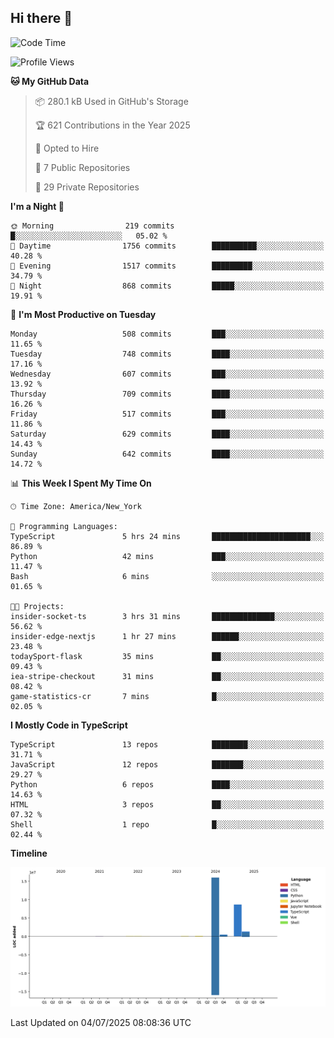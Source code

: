 ## Hi there 👋

<!--START_SECTION:waka-->
![Code Time](http://img.shields.io/badge/Code%20Time-372%20hrs%202%20mins-blue)

![Profile Views](http://img.shields.io/badge/Profile%20Views-0-blue)

**🐱 My GitHub Data** 

> 📦 280.1 kB Used in GitHub's Storage 
 > 
> 🏆 621 Contributions in the Year 2025
 > 
> 💼 Opted to Hire
 > 
> 📜 7 Public Repositories 
 > 
> 🔑 29 Private Repositories 
 > 
**I'm a Night 🦉** 

```text
🌞 Morning                219 commits         █░░░░░░░░░░░░░░░░░░░░░░░░   05.02 % 
🌆 Daytime                1756 commits        ██████████░░░░░░░░░░░░░░░   40.28 % 
🌃 Evening                1517 commits        █████████░░░░░░░░░░░░░░░░   34.79 % 
🌙 Night                  868 commits         █████░░░░░░░░░░░░░░░░░░░░   19.91 % 
```
📅 **I'm Most Productive on Tuesday** 

```text
Monday                   508 commits         ███░░░░░░░░░░░░░░░░░░░░░░   11.65 % 
Tuesday                  748 commits         ████░░░░░░░░░░░░░░░░░░░░░   17.16 % 
Wednesday                607 commits         ███░░░░░░░░░░░░░░░░░░░░░░   13.92 % 
Thursday                 709 commits         ████░░░░░░░░░░░░░░░░░░░░░   16.26 % 
Friday                   517 commits         ███░░░░░░░░░░░░░░░░░░░░░░   11.86 % 
Saturday                 629 commits         ████░░░░░░░░░░░░░░░░░░░░░   14.43 % 
Sunday                   642 commits         ████░░░░░░░░░░░░░░░░░░░░░   14.72 % 
```


📊 **This Week I Spent My Time On** 

```text
🕑︎ Time Zone: America/New_York

💬 Programming Languages: 
TypeScript               5 hrs 24 mins       ██████████████████████░░░   86.89 % 
Python                   42 mins             ███░░░░░░░░░░░░░░░░░░░░░░   11.47 % 
Bash                     6 mins              ░░░░░░░░░░░░░░░░░░░░░░░░░   01.65 % 

🐱‍💻 Projects: 
insider-socket-ts        3 hrs 31 mins       ██████████████░░░░░░░░░░░   56.62 % 
insider-edge-nextjs      1 hr 27 mins        ██████░░░░░░░░░░░░░░░░░░░   23.48 % 
todaySport-flask         35 mins             ██░░░░░░░░░░░░░░░░░░░░░░░   09.43 % 
iea-stripe-checkout      31 mins             ██░░░░░░░░░░░░░░░░░░░░░░░   08.42 % 
game-statistics-cr       7 mins              █░░░░░░░░░░░░░░░░░░░░░░░░   02.05 % 
```

**I Mostly Code in TypeScript** 

```text
TypeScript               13 repos            ████████░░░░░░░░░░░░░░░░░   31.71 % 
JavaScript               12 repos            ███████░░░░░░░░░░░░░░░░░░   29.27 % 
Python                   6 repos             ████░░░░░░░░░░░░░░░░░░░░░   14.63 % 
HTML                     3 repos             ██░░░░░░░░░░░░░░░░░░░░░░░   07.32 % 
Shell                    1 repo              █░░░░░░░░░░░░░░░░░░░░░░░░   02.44 % 
```



**Timeline**

![Lines of Code chart](https://raw.githubusercontent.com/dikshithvishnu/dikshithvishnu/main/assets/bar_graph.png)


 Last Updated on 04/07/2025 08:08:36 UTC
<!--END_SECTION:waka-->
